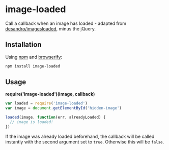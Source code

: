 # image-loaded #

Call a callback when an image has loaded - adapted from
[desandro/imagesloaded](https://github.com/desandro/imagesloaded),
minus the jQuery.

## Installation ##

Using [npm](http://npmjs.org/) and [browserify](http://browserify.org/):

``` bash
npm install image-loaded
```

## Usage ##

**require('image-loaded')(image, callback)**

``` javascript
var loaded = require('image-loaded')
var image = document.getElementById('hidden-image')

loaded(image, function(err, alreadyLoaded) {
  // image is loaded!
})
```

If the image was already loaded beforehand, the callback will be called
instantly with the second argument set to `true`. Otherwise this will be
`false`.
